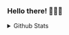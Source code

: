 ### Hello there! 🧑🏻‍💻

<details>
<summary>Github Stats</summary>

![Language Stats](https://github-readme-stats.vercel.app/api/top-langs/?username=SBen-IV&bg_color=303446&text_color=c6d0f5&icon_color=ca9ee6&title_color=81c8be&show_icons=true&hide=jupyter%20notebook,css,scss,sass,vue,html&langs_count=5&layout=compact) ![Github Stats](https://github-readme-stats.vercel.app/api?username=SBen-IV&bg_color=303446&text_color=c6d0f5&icon_color=ca9ee6&title_color=81c8be&show_icons=true&count_private=true)

<!-- Catpuccin's theme: https://github.com/catppuccin/github-readme-stats -->

![Trophies](https://github-profile-trophy.vercel.app/?username=SBen-IV&theme=onedark&column=-1&no-frame=true)

</details>
